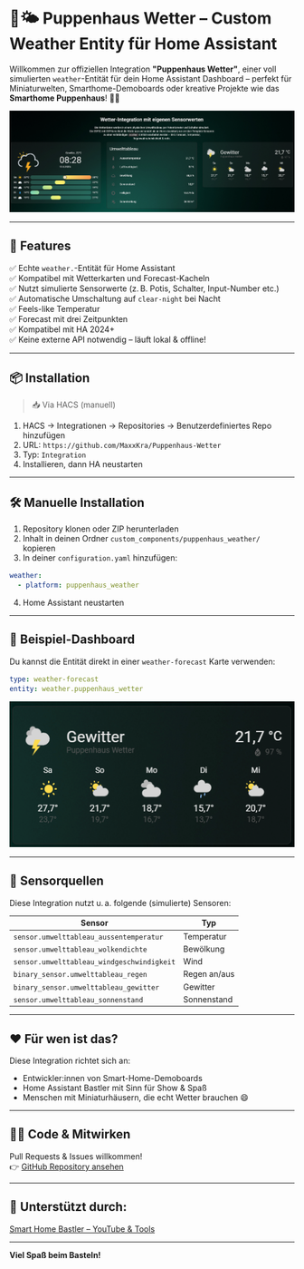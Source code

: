 
# 🧸🌤️ Puppenhaus Wetter – Custom Weather Entity für Home Assistant

Willkommen zur offiziellen Integration **"Puppenhaus Wetter"**, einer voll simulierten `weather`-Entität für dein Home Assistant Dashboard – perfekt für Miniaturwelten, Smarthome-Demoboards oder kreative Projekte wie das **Smarthome Puppenhaus**! 🏡✨

![Puppenhaus Wetter in Aktion](https://github.com/MaxxKra/Puppenhaus-Wetter/raw/main/images/dashboard_example.png)

---

## 🔧 Features

✅ Echte `weather.`-Entität für Home Assistant  
✅ Kompatibel mit Wetterkarten und Forecast-Kacheln  
✅ Nutzt simulierte Sensorwerte (z. B. Potis, Schalter, Input-Number etc.)  
✅ Automatische Umschaltung auf `clear-night` bei Nacht  
✅ Feels-like Temperatur  
✅ Forecast mit drei Zeitpunkten  
✅ Kompatibel mit HA 2024+  
✅ Keine externe API notwendig – läuft lokal & offline!

---

## 📦 Installation

> 📥 Via HACS (manuell)

1. HACS → Integrationen → Repositories → Benutzerdefiniertes Repo hinzufügen  
2. URL: `https://github.com/MaxxKra/Puppenhaus-Wetter`  
3. Typ: `Integration`  
4. Installieren, dann HA neustarten

---

## 🛠️ Manuelle Installation

1. Repository klonen oder ZIP herunterladen  
2. Inhalt in deinen Ordner `custom_components/puppenhaus_weather/` kopieren  
3. In deiner `configuration.yaml` hinzufügen:

```yaml
weather:
  - platform: puppenhaus_weather
```

4. Home Assistant neustarten

---

## 🧪 Beispiel-Dashboard

Du kannst die Entität direkt in einer `weather-forecast` Karte verwenden:

```yaml
type: weather-forecast
entity: weather.puppenhaus_wetter
```

![Lovelace Vorschau](https://github.com/MaxxKra/Puppenhaus-Wetter/raw/main/images/weather_card.png)

---

## 📸 Sensorquellen

Diese Integration nutzt u. a. folgende (simulierte) Sensoren:

| Sensor                              | Typ           |
|-------------------------------------|----------------|
| `sensor.umwelttableau_aussentemperatur` | Temperatur   |
| `sensor.umwelttableau_wolkendichte`     | Bewölkung    |
| `sensor.umwelttableau_windgeschwindigkeit` | Wind      |
| `binary_sensor.umwelttableau_regen`     | Regen an/aus |
| `binary_sensor.umwelttableau_gewitter`  | Gewitter     |
| `sensor.umwelttableau_sonnenstand`      | Sonnenstand  |

---

## ❤️ Für wen ist das?

Diese Integration richtet sich an:

- Entwickler:innen von Smart-Home-Demoboards  
- Home Assistant Bastler mit Sinn für Show & Spaß  
- Menschen mit Miniaturhäusern, die echt Wetter brauchen 😄

---

## 🧑‍💻 Code & Mitwirken

Pull Requests & Issues willkommen!  
👉 [GitHub Repository ansehen](https://github.com/MaxxKra/Puppenhaus-Wetter)

---

## 🧡 Unterstützt durch:  
[Smart Home Bastler – YouTube & Tools](https://smarthomebastler.github.io)

---

**Viel Spaß beim Basteln!**
